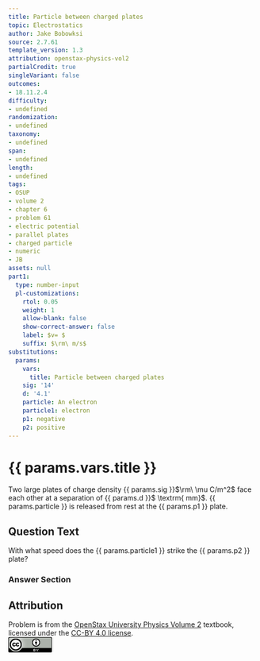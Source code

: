```yaml
---
title: Particle between charged plates
topic: Electrostatics
author: Jake Bobowksi
source: 2.7.61
template_version: 1.3
attribution: openstax-physics-vol2
partialCredit: true
singleVariant: false
outcomes:
- 18.11.2.4
difficulty:
- undefined
randomization:
- undefined
taxonomy:
- undefined
span:
- undefined
length:
- undefined
tags:
- OSUP
- volume 2
- chapter 6
- problem 61
- electric potential
- parallel plates
- charged particle
- numeric
- JB
assets: null
part1:
  type: number-input
  pl-customizations:
    rtol: 0.05
    weight: 1
    allow-blank: false
    show-correct-answer: false
    label: $v= $
    suffix: $\rm\ m/s$
substitutions:
  params:
    vars:
      title: Particle between charged plates
    sig: '14'
    d: '4.1'
    particle: An electron
    particle1: electron
    p1: negative
    p2: positive
---
```

# {{ params.vars.title }}
Two large plates of charge density {{ params.sig }}$\rm\ \mu C/m^2$ face each other at a separation of {{ params.d }}$ \textrm{ mm}$.
{{ params.particle }} is released from rest at the {{ params.p1 }} plate.

## Question Text

With what speed does the {{ params.particle1 }} strike the {{ params.p2 }} plate?

### Answer Section

## Attribution

Problem is from the [OpenStax University Physics Volume 2](https://openstax.org/details/books/university-physics-volume-2) textbook, licensed under the [CC-BY 4.0 license](https://creativecommons.org/licenses/by/4.0/).<br>![Image representing the Creative Commons 4.0 BY license.](https://raw.githubusercontent.com/firasm/bits/master/by.png)